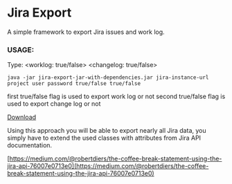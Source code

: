 # Jira Export

A simple framework to export Jira issues and work log.

### USAGE:
Type: <jira-instance-url> <project> <user> <password> <worklog: true/false> <changelog: true/false>

```shell
java -jar jira-export-jar-with-dependencies.jar jira-instance-url project user password true/false true/false
```

first true/false flag is used to export work log or not
second true/false flag is used to export change log or not

[Download](target/jira-export-jar-with-dependencies.jar)

Using this approach you will be able to export nearly all Jira data, you simply have to extend the used classes with attributes from Jira API documentation.


[https://medium.com/@robertdiers/the-coffee-break-statement-using-the-jira-api-76007e0713e0](https://medium.com/@robertdiers/the-coffee-break-statement-using-the-jira-api-76007e0713e0)

